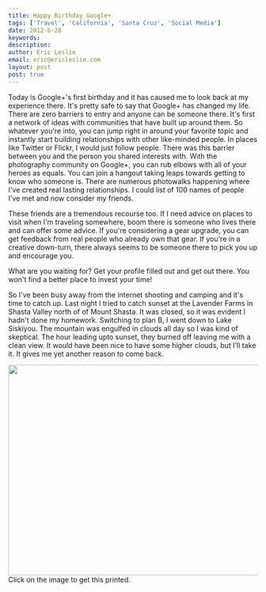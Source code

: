 ```yaml
---
title: Happy Birthday Google+
tags: ['Travel', 'California', 'Santa Cruz', 'Social Media']
date: 2012-6-28
keywords: 
description: 
author: Eric Leslie
email: eric@ericleslie.com
layout: post
post: true
---
```


Today is Google+'s first birthday and it has caused me to look back at my experience there. It's pretty safe to say that Google+ has changed my life. There are zero barriers to entry and anyone can be someone there. It's first a network of ideas with communities that have built up around them. So whatever you're into, you can jump right in around your favorite topic and instantly start building relationships with other like-minded people. In places like Twitter or Flickr, I would just follow people. There was this barrier between you and the person you shared interests with. With the photography community on Google+, you can rub elbows with all of your heroes as equals. You can join a hangout taking leaps towards getting to know who someone is. There are numerous photowalks happening where I've created real lasting relationships. I could list of 100 names of people I've met and now consider my friends.

These friends are a tremendous recourse too. If I need advice on places to visit when I'm traveling somewhere, boom there is someone who lives there and can offer some advice. If you're considering a gear upgrade, you can get feedback from real people who already own that gear. If you're in a creative down-turn, there always seems to be someone there to pick you up and encourage you.

What are you waiting for? Get your profile filled out and get out there. You won't find a better place to invest your time!

So I've been busy away from the internet shooting and camping and it's time to catch up. Last night I tried to catch sunset at the Lavender Farms in Shasta Valley north of of Mount Shasta. It was closed, so it was evident I hadn't done my homework. Switching to plan B, I went down to Lake Siskiyou. The mountain was engulfed in clouds all day so I was kind of skeptical. The hour leading upto sunset, they burned off leaving me with a clean view. It would have been nice to have some higher clouds, but I'll take it. It gives me yet another reason to come back.

<a href="http://ericleslie.com/image/Alpenglow-on-Mount-Shasta-(Step-In)"><img title="Mount Shasta over Lake Siskiyou" src="http://ericleslie.com/grab/Alpenglow-on-Mount-Shasta-(Step-In)-M.jpg" alt="" width="640" height="425" /></a> Click on the image to get this printed.